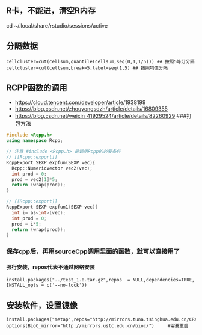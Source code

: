 R卡，不能进，清空R内存
----
cd ~/.local/share/rstudio/sessions/active
## 分隔数据
```
cellcluster=cut(cellsum,quantile(cellsum,seq(0,1,1/5))) ## 按照5等分分隔
cellcluster=cut(cellsum,break=5,label=seq(1,5) ## 按照均值分隔
```
## RCPP函数的调用
- https://cloud.tencent.com/developer/article/1938199
- https://blog.csdn.net/zhouyongsdzh/article/details/16809355
- https://blog.csdn.net/weixin_41929524/article/details/82260929   ###打包方法
```C++
#include <Rcpp.h>
using namespace Rcpp;

// 注意 #include <Rcpp.h> 是调用Rcpp的必要条件
// [[Rcpp::export]]
RcppExport SEXP expfun(SEXP vec){
  Rcpp::NumericVector vec2(vec);
  int prod = 0;
  prod = vec2[1]*5;
  return (wrap(prod));
}

// [[Rcpp::export]]
RcppExport SEXP expfun1(SEXP vec){
  int i= as<int>(vec);
  int prod = 0;
  prod = i*5;
  return (wrap(prod));
}
```
### 保存cpp后，再用sourceCpp调用里面的函数，就可以直接用了

#### 强行安装，repos代表不通过网络安装
```
install.packages("../test_1.0.tar.gz",repos  = NULL,dependencies=TRUE, INSTALL_opts = c('--no-lock'))
```

安装软件，设置镜像
----
```
install.packages("metap",repos="http://mirrors.tuna.tsinghua.edu.cn/CRAN/")
options(BioC_mirror="http://mirrors.ustc.edu.cn/bioc/")     #需要重启
```
